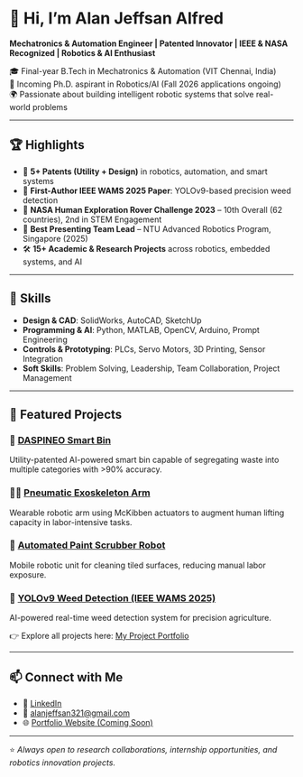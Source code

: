 # 👋 Hi, I’m Alan Jeffsan Alfred  

**Mechatronics & Automation Engineer | Patented Innovator | IEEE & NASA Recognized | Robotics & AI Enthusiast**  

🎓 Final-year B.Tech in Mechatronics & Automation (VIT Chennai, India)  
📌 Incoming Ph.D. aspirant in Robotics/AI (Fall 2026 applications ongoing)  
🌍 Passionate about building intelligent robotic systems that solve real-world problems  

---

## 🏆 Highlights  
- 🔬 **5+ Patents (Utility + Design)** in robotics, automation, and smart systems  
- 📄 **First-Author IEEE WAMS 2025 Paper**: YOLOv9-based precision weed detection  
- 🚀 **NASA Human Exploration Rover Challenge 2023** – 10th Overall (62 countries), 2nd in STEM Engagement  
- 🥇 **Best Presenting Team Lead** – NTU Advanced Robotics Program, Singapore (2025)  
- 🛠️ **15+ Academic & Research Projects** across robotics, embedded systems, and AI  

---

## 🔧 Skills  
- **Design & CAD**: SolidWorks, AutoCAD, SketchUp  
- **Programming & AI**: Python, MATLAB, OpenCV, Arduino, Prompt Engineering  
- **Controls & Prototyping**: PLCs, Servo Motors, 3D Printing, Sensor Integration  
- **Soft Skills**: Problem Solving, Leadership, Team Collaboration, Project Management  

---

## 📂 Featured Projects  

### 🤖 [DASPINEO Smart Bin](https://github.com/alanjeffsan/DASPINEO-Smart-Bin)  
Utility-patented AI-powered smart bin capable of segregating waste into multiple categories with >90% accuracy.  

### 🧑‍🔧 [Pneumatic Exoskeleton Arm](https://github.com/alanjeffsan/Pneumatic-Exoskeleton-Arm)  
Wearable robotic arm using McKibben actuators to augment human lifting capacity in labor-intensive tasks.  

### 🧹 [Automated Paint Scrubber Robot](https://github.com/alanjeffsan/Automated-Paint-Scrubber-Robot)  
Mobile robotic unit for cleaning tiled surfaces, reducing manual labor exposure.  

### 🌱 [YOLOv9 Weed Detection (IEEE WAMS 2025)](https://github.com/alanjeffsan/Weed-Detection-YOLOv9)  
AI-powered real-time weed detection system for precision agriculture.  

👉 Explore all projects here: [My Project Portfolio](https://www.linkedin.com/in/alan-jeffsan-625045216/details/projects/)  

---

## 📫 Connect with Me  
- 💼 [LinkedIn](https://www.linkedin.com/in/alan-jeffsan-625045216/)  
- 📧 alanjeffsan321@gmail.com  
- 🌐 [Portfolio Website (Coming Soon)]()  

---

⭐️ *Always open to research collaborations, internship opportunities, and robotics innovation projects.*
